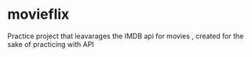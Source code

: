 # movieflix
Practice project that leavarages the IMDB api for movies , created for the sake of practicing with API
